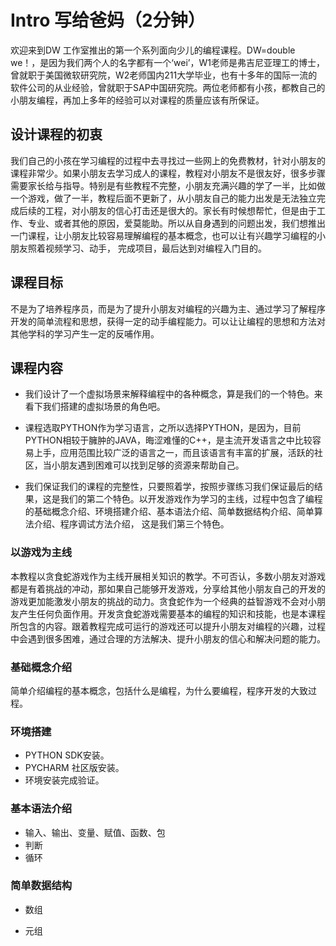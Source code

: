 # Intro 写给爸妈（2分钟）

欢迎来到DW 工作室推出的第一个系列面向少儿的编程课程。DW=double we！，是因为我们两个人的名字都有一个‘wei’，W1老师是弗吉尼亚理工的博士，曾就职于美国微软研究院，W2老师国内211大学毕业，也有十多年的国际一流的软件公司的从业经验，曾就职于SAP中国研究院。两位老师都有小孩，都教自己的小朋友编程，再加上多年的经验可以对课程的质量应该有所保证。

## 设计课程的初衷

我们自己的小孩在学习编程的过程中去寻找过一些网上的免费教材，针对小朋友的课程非常少。如果小朋友去学习成人的课程，教程对小朋友不是很友好，很多步骤需要家长给与指导。特别是有些教程不完整，小朋友充满兴趣的学了一半，比如做一个游戏，做了一半，教程后面不更新了，从小朋友自己的能力出发是无法独立完成后续的工程，对小朋友的信心打击还是很大的。家长有时候想帮忙，但是由于工作、专业、或者其他的原因，爱莫能助。所以从自身遇到的问题出发，我们想推出一门课程，让小朋友比较容易理解编程的基本概念，也可以让有兴趣学习编程的小朋友照着视频学习、动手， 完成项目，最后达到对编程入门目的。

## 课程目标

不是为了培养程序员，而是为了提升小朋友对编程的兴趣为主、通过学习了解程序开发的简单流程和思想，获得一定的动手编程能力。可以让让编程的思想和方法对其他学科的学习产生一定的反哺作用。

## 课程内容

- 我们设计了一个虚拟场景来解释编程中的各种概念，算是我们的一个特色。来看下我们搭建的虚拟场景的角色吧。

- 课程选取PYTHON作为学习语言，之所以选择PYTHON，是因为，目前PYTHON相较于臃肿的JAVA，晦涩难懂的C++，是主流开发语言之中比较容易上手，应用范围比较广泛的语言之一，而且该语言有丰富的扩展，活跃的社区，当小朋友遇到困难可以找到足够的资源来帮助自己。

- 我们保证我们的课程的完整性，只要照着学，按照步骤练习我们保证最后的结果，这是我们的第二个特色。以开发游戏作为学习的主线，过程中包含了编程的基础概念介绍、环境搭建介绍、基本语法介绍、简单数据结构介绍、简单算法介绍、程序调试方法介绍， 这是我们第三个特色。

### 以游戏为主线

本教程以贪食蛇游戏作为主线开展相关知识的教学。不可否认，多数小朋友对游戏都是有着挑战的冲动，那如果自己能够开发游戏，分享给其他小朋友自己的开发的游戏更加能激发小朋友的挑战的动力。贪食蛇作为一个经典的益智游戏不会对小朋友产生任何负面作用。开发贪食蛇游戏需要基本的编程的知识和技能，也是本课程所包含的内容。跟着教程完成可运行的游戏还可以提升小朋友对编程的兴趣，过程中会遇到很多困难，通过合理的方法解决、提升小朋友的信心和解决问题的能力。

### 基础概念介绍

简单介绍编程的基本概念，包括什么是编程，为什么要编程，程序开发的大致过程。

### 环境搭建

- PYTHON SDK安装。
- PYCHARM 社区版安装。
- 环境安装完成验证。

### 基本语法介绍

- 输入、输出、变量、赋值、函数、包
- 判断
- 循环

### 简单数据结构

- 数组

- 元组

  

